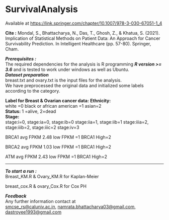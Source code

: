 # SurvivalAnalysis

Available at https://link.springer.com/chapter/10.1007/978-3-030-67051-1_4

**Cite :** Mondal, S., Bhattacharya, N., Das, T., Ghosh, Z., & Khatua, S. (2021). Implication of Statistical Methods on Patient Data: An Approach for Cancer Survivability Prediction. In Intelligent Healthcare (pp. 57-80). Springer, Cham.

***Prerequisites :*** <br/>
The required dependencies for the analysis is R programming ***R version >= 3.6***
and is tested to work under windows as well as Ubuntu.<br/>
***Dataset preparation*** <br/>
breast.txt and ovary.txt is the input files for the analysis.  <br/>
We have preprocessed the original data and initialized some labels according to the category. <br/>

**Label for Breast & Ovarian cancer data:**
**Ethnicity:** <br/>
      white =0
      black or african american =1
      asian=2 <br/>
**Status:**   1 =alive, 2=dead <br/>
**Stage:** <br/>
stage:i=0, stage:ia=0, stage:ib=0
stage:iia=1, stage:iib=1
stage:iiia=2, stage:iiib=2, stage:iiic=2
stage:iv=3

BRCA1 avg FPKM 2.48
low FPKM =1
BRCA1 High=2

BRCA2 avg FPKM 1.03
low FPKM =1
BRCA1 High=2

ATM avg FPKM 2.43
low FPKM =1
BRCA1 High=2

*******************************

***To start a run :*** <br/>
Breast_KM.R & Ovary_KM.R for Kaplan-Meier

breast_cox.R & ovary_Cox.R for Cox PH
 <br/>



***Feedback*** <br/>
Any further information contact at <br/> 
smcse_rs@caluniv.ac.in,  namrata.bhattacharya03@gmail.com, dastroyee1993@gmail.com
